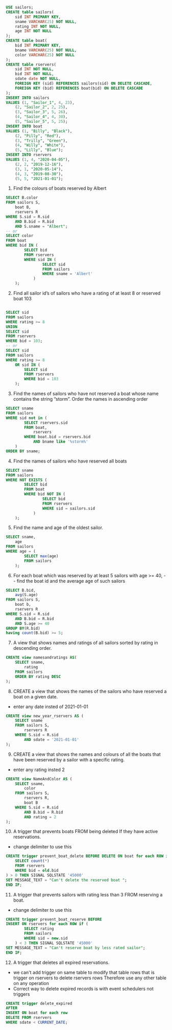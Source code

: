 ```SQL
USE sailors;
CREATE table sailors(
    sid INT PRIMARY KEY,
    sname VARCHAR(25) NOT NULL,
    rating INT NOT NULL,
    age INT NOT NULL
);
CREATE table boat(
    bid INT PRIMARY KEY,
    bname VARCHAR(25) NOT NULL,
    color VARCHAR(25) NOT NULL
);
CREATE table rservers(
    sid INT NOT NULL,
    bid INT NOT NULL,
    sdate date NOT NULL,
    FOREIGN KEY (sid) REFERENCES sailors(sid) ON DELETE CASCADE,
    FOREIGN KEY (bid) REFERENCES boat(bid) ON DELETE CASCADE
);
INSERT INTO sailors
VALUES (1, "Sailor_1", 4, 23),
    (2, "Sailor_2", 2, 25),
    (3, "Sailor_3", 5, 26),
    (4, "Sailor_4", 4, 30),
    (5, "Sailor_5", 5, 25);
INSERT INTO boat
VALUES (1, "Billy", "Black"),
    (2, "Pilly", "Red"),
    (3, "Trilly", "Green"),
    (4, "Willy", "White"),
    (5, "Lilly", "Blue");
INSERT INTO rservers
VALUES (1, 4, "2020-04-05"),
    (2, 2, "2019-12-16"),
    (3, 1, "2020-05-14"),
    (4, 3, "2019-08-30"),
    (5, 5, "2021-01-01");
```
  
1. Find the colours of boats reserved by Albert
```SQL
SELECT B.color
FROM sailors S,
    boat B,
    rservers R
WHERE S.sid = R.sid
    AND B.bid = R.bid
    AND S.sname = "Albert";
-- or 
SELECT color
FROM boat
WHERE bid IN (
        SELECT bid
        FROM rservers
        WHERE sid IN (
                SELECT sid
                FROM sailors
                WHERE sname = 'Albert'
            )
    );
```
2. Find all sailor id’s of sailors who have a rating of at least 8 or reserved boat 103
```SQL

SELECT sid
FROM sailors
WHERE rating >= 8
UNION
SELECT sid
FROM rservers
WHERE bid = 103;
-- or
SELECT sid
FROM sailors
WHERE rating >= 8
    OR sid IN (
        SELECT sid
        FROM rservers
        WHERE bid = 103
    );
```
3. Find the names of sailors who have not reserved a boat whose name contains the string “storm”. 
Order the names in ascending order
```SQL
SELECT sname
FROM sailors
WHERE sid not in (
        SELECT rservers.sid
        FROM boat,
            rservers
        WHERE boat.bid = rservers.bid
            AND bname like '%storm%'
    )
ORDER BY sname;
```
4. Find the names of sailors who have reserved all boats
```SQL
SELECT sname
FROM sailors
WHERE NOT EXISTS (
        SELECT bid
        FROM boat
        WHERE bid NOT IN (
                SELECT bid
                FROM rservers
                WHERE sid = sailors.sid
            )
    );
```
5. Find the name and age of the oldest sailor.
```SQL
SELECT sname,
    age
FROM sailors
WHERE age = (
        SELECT max(age)
        FROM sailors
    );
```
6. For each boat which was reserved by at least 5 sailors with age >= 40, 
-- find the boat id and the average age of such sailors
```SQL
SELECT B.bid,
    avg(S.age)
FROM sailors S,
    boat b,
    rservers R
WHERE S.sid = R.sid
    AND B.bid = R.bid
    AND S.age >= 40
GROUP BY(R.bid)
having count(B.bid) >= 5;
```
7. A view that shows names and ratings of all sailors sorted by rating in descending order.
```SQL
CREATE view namesandratings AS(
    SELECT sname,
        rating
    FROM sailors
    ORDER BY rating DESC
);
```
8. CREATE a view that shows the names of the sailors who have reserved a boat on a given date.
   
- enter any date insted of 2021-01-01
```SQL
CREATE view new_year_rservers AS (
    SELECT sname
    FROM sailors S,
        rservers R
    WHERE S.sid = R.sid
        AND sdate = '2021-01-01'
);
```
9. CREATE a view that shows the names and colours of all the boats that have been reserved by a sailor with a specific rating.
- enter any rating insted 2
```SQL
CREATE view NameAndColor AS (
    SELECT sname,
        color
    FROM sailors S,
        rservers R,
        boat B
    WHERE S.sid = R.sid
        AND B.bid = R.bid
        AND rating = 2
);
```
10. A trigger that prevents boats FROM being deleted If they have active reservations. 
- change delimiter to use this     
```SQL
CREATE trigger prevent_boat_delete BEFORE DELETE ON boat for each ROW if (
    SELECT count(*)
    FROM rservers
    WHERE bid = old.bid
) > 0 THEN SIGNAL SQLSTATE '45000'
SET MESSAGE_TEXT = "Can't delete the reserved boat ";
END IF;
```
11.	A trigger that prevents sailors with rating less than 3 FROM reserving a boat.
- change delimiter to use this 
``` SQL
CREATE trigger prevent_boat_reserve BEFORE
INSERT ON rservers for each ROW if (
        SELECT rating
        FROM sailors
        WHERE sid = new.sid
    ) < 3 THEN SIGNAL SQLSTATE '45000'
SET MESSAGE_TEXT = "Can't reserve boat by less rated sailor";
END IF;
```

12.	A trigger that deletes all expired reservations. 
- we can't add trigger on same table to modify that table rows that is trigger on rservers to delete rservers rows Therefore use any other table on any operation
 - Correct way to delete expired records is with event schedulers not triggers

```SQL 
CREATE trigger delete_expired
AFTER
INSERT ON boat for each row
DELETE FROM rservers
WHERE sdate < CURRENT_DATE;
```
